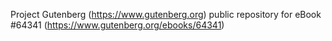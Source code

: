 Project Gutenberg (https://www.gutenberg.org) public repository for
eBook #64341 (https://www.gutenberg.org/ebooks/64341)
